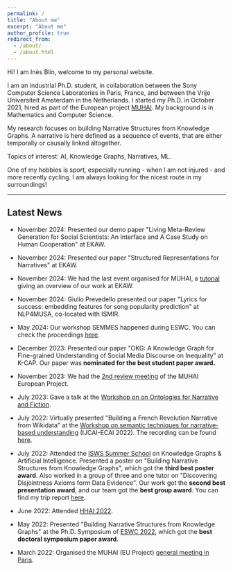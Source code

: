 ```yaml
---
permalink: /
title: "About me"
excerpt: "About me"
author_profile: true
redirect_from: 
  - /about/
  - /about.html
---
```


Hi! I am Inès Blin, welcome to my personal website.

I am an industrial Ph.D. student, in collaboration between the Sony Computer Science Laboratories in Paris, France, and between the Vrije Universiteit Amsterdam in the Netherlands. I started my Ph.D. in October 2021, hired as part of the European project [MUHAI](https://muhai.org). My background is in Mathematics and Computer Science. 

My research focuses on building Narrative Structures from Knowledge Graphs. A narrative is here defined as a sequence of events, that are either temporally or causally linked altogether.

Topics of interest: AI, Knowledge Graphs, Narratives, ML.

One of my hobbies is sport, especially running - when I am not injured - and more recently cycling. I am always looking for the nicest route in my surroundings!

---

## Latest News

* November 2024: Presented our demo paper "Living Meta-Review Generation for Social Scientists: An Interface and A Case Study on Human Cooperation" at EKAW.

* November 2024: Presented our paper "Structured Representations for Narratives" at EKAW.

* November 2024: We had the last event organised for MUHAI, a [tutorial](https://kmitd.github.io/muhai-tutorial/) giving an overview of our work at EKAW.

* November 2024: Giulio Prevedello presented our paper "Lyrics for success: embedding features for song popularity prediction" at NLP4MUSA, co-located with ISMIR.

* May 2024: Our workshop SEMMES happened during ESWC. You can check the proceedings [here](https://research.vu.nl/en/publications/semantic-methods-for-events-and-stories-semmes-2024).

* December 2023: Presented our paper "OKG: A Knowledge Graph for Fine-grained Understanding of Social Media Discourse on Inequality" at K-CAP. Our paper was **nominated for the best student paper award.** 

* November 2023: We had the [2nd review meeting](https://muhai.org/what-s-new/news-events/240-2-rev-meeting) of the MUHAI European Project.

* July 2023: Gave a talk at the [Workshop on on Ontologies for Narrative and Fiction](https://golemlab.eu/news/ontology-workshop/).

* July 2022: Virtually presented "Building a French Revolution Narrative from Wikidata" at the [Workshop on semantic techniques for narrative-based understanding](https://muhai.org/events/196-ijcai-ecai-2022-workshop-semantic-techniques-for-narrative-based-understanding) (IJCAI-ECAI 2022). The recording can be found [here](https://www.loom.com/share/d087623a933440c4b28b11374856357d).

* July 2022: Attended the [ISWS Summer School](http://2022.semanticwebschool.org) on Knowledge Graphs & Artificial Intelligence. Presented a poster on "Building Narrative Structures from Knowledge Graphs", which got the **third best poster award**. Also worked in a group of three and one tutor on "Discovering Disjointness Axioms form Data Evidence". Our work got the **second best presentation award**, and our team got the **best group award**. You can find my trip report [here](https://ines-blin.notion.site/ISWS-2022-Trip-Report-In-s-Blin-d1dca766722e4e3c98c94f5968fffbda).

* June 2022: Attended [HHAI 2022](https://www.hhai-conference.org).

* May 2022: Presented "Building Narrative Structures from Knowledge Graphs" at the Ph.D. Symposium of [ESWC 2022](https://2022.eswc-conferences.org), which got the **best doctoral symposium paper award**.

* March 2022: Organised the MUHAI (EU Project) [general meeting in Paris](https://muhai.org/events/195-muhai-in-the-city-of-light).





<!-- A data-driven personal website
======
Like many other Jekyll-based GitHub Pages templates, academicpages makes you separate the website's content from its form. The content & metadata of your website are in structured markdown files, while various other files constitute the theme, specifying how to transform that content & metadata into HTML pages. You keep these various markdown (.md), YAML (.yml), HTML, and CSS files in a public GitHub repository. Each time you commit and push an update to the repository, the [GitHub pages](https://pages.github.com/) service creates static HTML pages based on these files, which are hosted on GitHub's servers free of charge.

Many of the features of dynamic content management systems (like Wordpress) can be achieved in this fashion, using a fraction of the computational resources and with far less vulnerability to hacking and DDoSing. You can also modify the theme to your heart's content without touching the content of your site. If you get to a point where you've broken something in Jekyll/HTML/CSS beyond repair, your markdown files describing your talks, publications, etc. are safe. You can rollback the changes or even delete the repository and start over -- just be sure to save the markdown files! Finally, you can also write scripts that process the structured data on the site, such as [this one](https://github.com/academicpages/academicpages.github.io/blob/master/talkmap.ipynb) that analyzes metadata in pages about talks to display [a map of every location you've given a talk](https://academicpages.github.io/talkmap.html).

Getting started
======
1. Register a GitHub account if you don't have one and confirm your e-mail (required!)
1. Fork [this repository](https://github.com/academicpages/academicpages.github.io) by clicking the "fork" button in the top right. 
1. Go to the repository's settings (rightmost item in the tabs that start with "Code", should be below "Unwatch"). Rename the repository "[your GitHub username].github.io", which will also be your website's URL.
1. Set site-wide configuration and create content & metadata (see below -- also see [this set of diffs](http://archive.is/3TPas) showing what files were changed to set up [an example site](https://getorg-testacct.github.io) for a user with the username "getorg-testacct")
1. Upload any files (like PDFs, .zip files, etc.) to the files/ directory. They will appear at https://[your GitHub username].github.io/files/example.pdf.  
1. Check status by going to the repository settings, in the "GitHub pages" section

Site-wide configuration
------
The main configuration file for the site is in the base directory in [_config.yml](https://github.com/academicpages/academicpages.github.io/blob/master/_config.yml), which defines the content in the sidebars and other site-wide features. You will need to replace the default variables with ones about yourself and your site's github repository. The configuration file for the top menu is in [_data/navigation.yml](https://github.com/academicpages/academicpages.github.io/blob/master/_data/navigation.yml). For example, if you don't have a portfolio or blog posts, you can remove those items from that navigation.yml file to remove them from the header. 

Create content & metadata
------
For site content, there is one markdown file for each type of content, which are stored in directories like _publications, _talks, _posts, _teaching, or _pages. For example, each talk is a markdown file in the [_talks directory](https://github.com/academicpages/academicpages.github.io/tree/master/_talks). At the top of each markdown file is structured data in YAML about the talk, which the theme will parse to do lots of cool stuff. The same structured data about a talk is used to generate the list of talks on the [Talks page](https://academicpages.github.io/talks), each [individual page](https://academicpages.github.io/talks/2012-03-01-talk-1) for specific talks, the talks section for the [CV page](https://academicpages.github.io/cv), and the [map of places you've given a talk](https://academicpages.github.io/talkmap.html) (if you run this [python file](https://github.com/academicpages/academicpages.github.io/blob/master/talkmap.py) or [Jupyter notebook](https://github.com/academicpages/academicpages.github.io/blob/master/talkmap.ipynb), which creates the HTML for the map based on the contents of the _talks directory).

**Markdown generator**

I have also created [a set of Jupyter notebooks](https://github.com/academicpages/academicpages.github.io/tree/master/markdown_generator
) that converts a CSV containing structured data about talks or presentations into individual markdown files that will be properly formatted for the academicpages template. The sample CSVs in that directory are the ones I used to create my own personal website at stuartgeiger.com. My usual workflow is that I keep a spreadsheet of my publications and talks, then run the code in these notebooks to generate the markdown files, then commit and push them to the GitHub repository.

How to edit your site's GitHub repository
------
Many people use a git client to create files on their local computer and then push them to GitHub's servers. If you are not familiar with git, you can directly edit these configuration and markdown files directly in the github.com interface. Navigate to a file (like [this one](https://github.com/academicpages/academicpages.github.io/blob/master/_talks/2012-03-01-talk-1.md) and click the pencil icon in the top right of the content preview (to the right of the "Raw | Blame | History" buttons). You can delete a file by clicking the trashcan icon to the right of the pencil icon. You can also create new files or upload files by navigating to a directory and clicking the "Create new file" or "Upload files" buttons. 

Example: editing a markdown file for a talk
![Editing a markdown file for a talk](/images/editing-talk.png)

For more info
------
More info about configuring academicpages can be found in [the guide](https://academicpages.github.io/markdown/). The [guides for the Minimal Mistakes theme](https://mmistakes.github.io/minimal-mistakes/docs/configuration/) (which this theme was forked from) might also be helpful. -->
